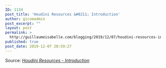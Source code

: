 ```yaml
---
ID: 1134
post_title: 'Houdini Resources &#8211; Introduction'
author: gicomadmin
post_excerpt: ""
layout: post
permalink: >
  http://guillaumeisabelle.com/blogging/2019/12/07/houdini-resources-introduction/
published: true
post_date: 2019-12-07 20:59:27
---
```

Source: *[Houdini Resources - Introduction][1]*

 [1]: https://www.deborahrfowler.com/HoudiniResources/HOUDINI-RESOURCES.html